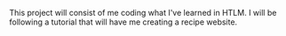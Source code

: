 This project will consist of me coding what I've learned in HTLM. I will be following a tutorial that will have me creating a recipe website.